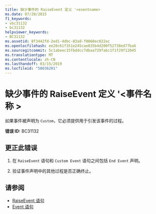 ```yaml
---
title: 缺少事件的 RaiseEvent 定义 '<eventname>
ms.date: 07/20/2015
f1_keywords:
- vbc31132
- bc31132
helpviewer_keywords:
- BC31132
ms.assetid: 8f3442fd-2ed1-4dbc-83a8-f0860ec022ac
ms.openlocfilehash: ee28c61f351e245cae835b4d200f52738ed77ba6
ms.sourcegitcommit: 5c1abeec15fbddcc7dbaa729fabc1f1f29f12045
ms.translationtype: MT
ms.contentlocale: zh-CN
ms.lasthandoff: 03/15/2019
ms.locfileid: "58036201"
---
```

# <a name="raiseevent-definition-missing-for-event-eventname"></a>缺少事件的 RaiseEvent 定义 '\<事件名称 >
如果事件被声明为 `Custom`，它必须提供用于引发该事件的过程。  
  
 **错误 ID:** BC31132  
  
## <a name="to-correct-this-error"></a>更正此错误  
  
1.  在 `RaiseEvent` 语句和 `Custom Event` 语句之间包括 `End Event` 声明。  
  
2.  验证事件声明中的其他过程是否正确终止。  
  
## <a name="see-also"></a>请参阅

- [RaiseEvent 语句](../../visual-basic/language-reference/statements/raiseevent-statement.md)
- [Event 语句](../../visual-basic/language-reference/statements/event-statement.md)
